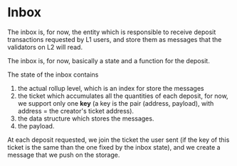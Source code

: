 # Inbox

The inbox is, for now, the entity which is responsible to receive deposit transactions requested by L1 users, and store them as messages that the validators on L2 will read.

The inbox is, for now, basically a state and a function for the deposit.

The state of the inbox contains 

1. the actual rollup level, which is an index for store the messages
2. the ticket which accumulates all the quantities of each deposit, for now, we support only one **key** (a key is the pair (address, payload), with address = the creator's ticket address).
3. the data structure which stores the messages.
4. the payload.

At each deposit requested, we join the ticket the user sent (if the key of this ticket is the same than the one fixed by the inbox state), and we create a message that we push on the storage.